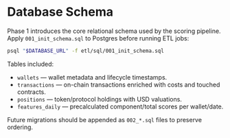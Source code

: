 # Database Schema

Phase 1 introduces the core relational schema used by the scoring pipeline. Apply `001_init_schema.sql` to Postgres before running ETL jobs:

```bash
psql "$DATABASE_URL" -f etl/sql/001_init_schema.sql
```

Tables included:

- `wallets` — wallet metadata and lifecycle timestamps.
- `transactions` — on-chain transactions enriched with costs and touched contracts.
- `positions` — token/protocol holdings with USD valuations.
- `features_daily` — precalculated component/total scores per wallet/date.

Future migrations should be appended as `002_*.sql` files to preserve ordering.
